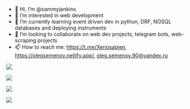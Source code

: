 - 👋 Hi, I’m @sammyjankins
- 👀 I’m interested in web development
- 🌱 I’m currently learning event driven dev in python, DRF, NOSQL databases and deploying instruments
- 💞️ I’m looking to collaborate on web dev projects, telegram bots, web-scraping projects
- 📫 How to reach me: https://t.me/Xenosapien, https://olegsemenov.netlify.app/, oleg.semenov.90@yandex.ru

<!--START_SECTION:waka-->
<!--END_SECTION:waka-->

![](https://github-profile-summary-cards.vercel.app/api/cards/profile-details?username=sammyjankins&theme=solarized_dark)

![](https://github-profile-summary-cards.vercel.app/api/cards/most-commit-language?username=sammyjankins&theme=solarized_dark)

[](https://github-profile-summary-cards.vercel.app/api/cards/repos-per-language?username=sammyjankins&theme=solarized_dark)

![](https://github-profile-summary-cards.vercel.app/api/cards/stats?username=sammyjankins&theme=solarized_dark)

![](https://github-profile-summary-cards.vercel.app/api/cards/productive-time?username=sammyjankins&theme=solarized_dark)

<!---
sammyjankins/sammyjankins is a ✨ special ✨ repository because its `README.md` (this file) appears on your GitHub profile.
You can click the Preview link to take a look at your changes.
--->



